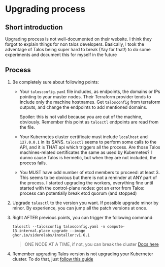 # Upgrading process

## Short introduction

Upgrading process is not well-documented on their website. I think they forgot to explain things for non talos developers.
Basically, I took the adventage of Talos being super hard to break (Yay for that!) to do some experiments and document
this for myself in the future

## Process

1. Be completely sure about following points:

   * Your `talosconfig.yaml` file includes, as endpoints, the domains or IPs pointing to your master nodes.
     Their Terraform provider tends to include only the machine hostnames. Get `talosconfig` from terraform outputs, 
     and change the endpoints to add mentioned domains.

     Spoiler: this is not valid because you are out of the machine, obviously. Remember this point as `talosctl`
     endpoints are read from the file.

   * Your Kubernetes cluster certificate must include `localhost` and `127.0.0.1` in its SANS. `talosctl` seems to perform
     some calls to the API, and it is THAT api which triggers all the process. Are those Talos machines-related certificates
     the same as used by Kubernetes? I dunno cause Talos is hermetic, but when they are not included, the process fails.

   * You MUST have odd number of etcd members to proceed: at least 3. This seems to be obvious but there is not a reminder
     at ANY part of the process. I started upgrading the workers, everything fine until started with the control-plane nodes:
     got an error from Talos: process can potentially break etcd quorum (and stopped)

2. Upgrade `talosctl` to the version you want. If possible upgrade minor by minor. By experience, you can jump all the
   patch versions at once.

3. Right AFTER previous points, you can trigger the following command:

   ```console
   talosctl --talosconfig talosconfig.yaml -n compute-13.internal.place upgrade --image ghcr.io/siderolabs/installer:v1.6.1
   ```

   > ONE NODE AT A TIME, if not, you can break the cluster
   > [Docs here](https://www.talos.dev/v1.8/talos-guides/upgrading-talos/)

4. Remember upgrading Talos version is not upgrading your Kuberneter cluster. To do that, just
   [follow this guide](https://www.talos.dev/v1.8/kubernetes-guides/upgrading-kubernetes/)